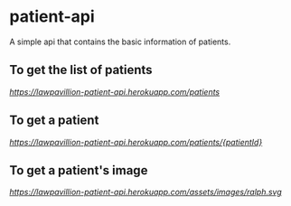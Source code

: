 # patient-api
A simple api that contains the basic information of patients. 

## To get the list of patients
_https://lawpavillion-patient-api.herokuapp.com/patients_

## To get a patient
_https://lawpavillion-patient-api.herokuapp.com/patients/{patientId}_

## To get a patient's image
_https://lawpavillion-patient-api.herokuapp.com/assets/images/ralph.svg_